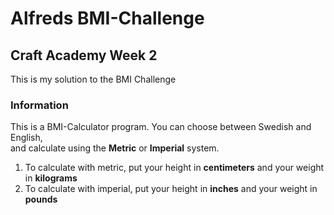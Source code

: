 # Alfreds BMI-Challenge

## Craft Academy Week 2

This is my solution to the BMI Challenge

### Information

This is a BMI-Calculator program. You can choose between Swedish and English,  
and calculate using the **Metric** or **Imperial** system.  
1. To calculate with metric, put your height in **centimeters** and your weight in **kilograms**  
2. To calculate with imperial, put your height in **inches** and your weight in **pounds**
